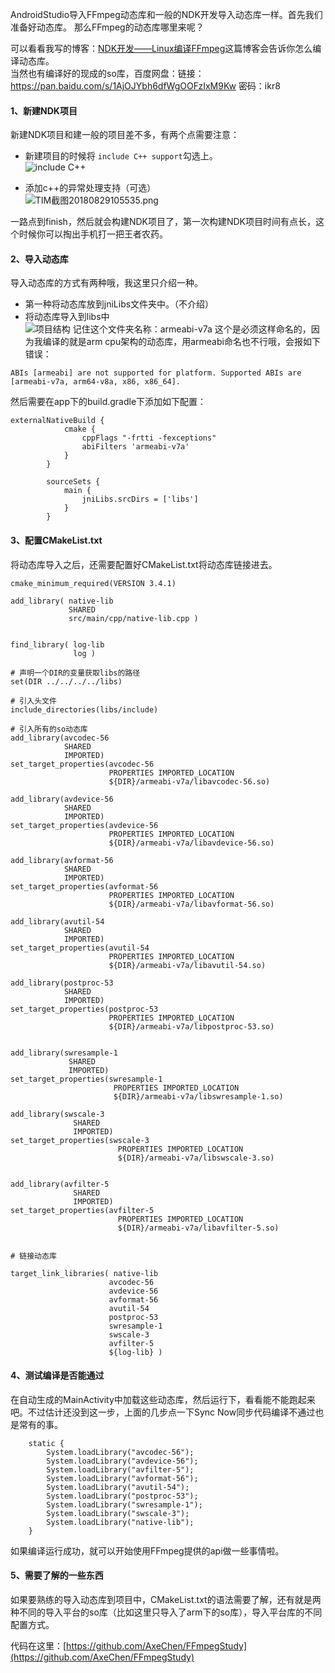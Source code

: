 AndroidStudio导入FFmpeg动态库和一般的NDK开发导入动态库一样。首先我们准备好动态库。
那么FFmpeg的动态库哪里来呢？


可以看看我写的博客：[NDK开发——Linux编译FFmpeg](https://www.jianshu.com/p/e4b862e6fd7e)这篇博客会告诉你怎么编译动态库。            
当然也有编译好的现成的so库，百度网盘：链接：https://pan.baidu.com/s/1AjOJYbh6dfWgOOFzIxM9Kw 密码：ikr8        


#### 1、新建NDK项目
新建NDK项目和建一般的项目差不多，有两个点需要注意：
* 新建项目的时候将 ```include C++ support```勾选上。     
![include C++](https://upload-images.jianshu.io/upload_images/1930161-e8b1b755791b3dff.png?imageMogr2/auto-orient/strip%7CimageView2/2/w/1240)

* 添加c++的异常处理支持（可选）   
![TIM截图20180829105535.png](https://upload-images.jianshu.io/upload_images/1930161-014c0e200d3b62fb.png?imageMogr2/auto-orient/strip%7CimageView2/2/w/1240)

一路点到finish，然后就会构建NDK项目了，第一次构建NDK项目时间有点长，这个时候你可以掏出手机打一把王者农药。


#### 2、导入动态库
导入动态库的方式有两种哦，我这里只介绍一种。
* 第一种将动态库放到jniLibs文件夹中。（不介绍）
* 将动态库导入到libs中   
 ![项目结构](https://upload-images.jianshu.io/upload_images/1930161-6fe69392314da9a5.png?imageMogr2/auto-orient/strip%7CimageView2/2/w/1240)
记住这个文件夹名称：armeabi-v7a  这个是必须这样命名的，因为我编译的就是arm cpu架构的动态库，用armeabi命名也不行哦，会报如下错误：
```
ABIs [armeabi] are not supported for platform. Supported ABIs are [armeabi-v7a, arm64-v8a, x86, x86_64].
```
然后需要在app下的build.gradle下添加如下配置：
```
externalNativeBuild {
            cmake {
                cppFlags "-frtti -fexceptions"
                abiFilters 'armeabi-v7a'
            }
        }

        sourceSets {
            main {
                jniLibs.srcDirs = ['libs']
            }
        }
```

#### 3、配置CMakeList.txt
将动态库导入之后，还需要配置好CMakeList.txt将动态库链接进去。
```
cmake_minimum_required(VERSION 3.4.1)

add_library( native-lib
             SHARED
             src/main/cpp/native-lib.cpp )


find_library( log-lib
              log )

# 声明一个DIR的变量获取libs的路径
set(DIR ../../../../libs)

# 引入头文件
include_directories(libs/include)

# 引入所有的so动态库
add_library(avcodec-56
            SHARED
            IMPORTED)
set_target_properties(avcodec-56
                      PROPERTIES IMPORTED_LOCATION
                      ${DIR}/armeabi-v7a/libavcodec-56.so)

add_library(avdevice-56
            SHARED
            IMPORTED)
set_target_properties(avdevice-56
                      PROPERTIES IMPORTED_LOCATION
                      ${DIR}/armeabi-v7a/libavdevice-56.so)

add_library(avformat-56
            SHARED
            IMPORTED)
set_target_properties(avformat-56
                      PROPERTIES IMPORTED_LOCATION
                      ${DIR}/armeabi-v7a/libavformat-56.so)

add_library(avutil-54
            SHARED
            IMPORTED)
set_target_properties(avutil-54
                      PROPERTIES IMPORTED_LOCATION
                      ${DIR}/armeabi-v7a/libavutil-54.so)

add_library(postproc-53
            SHARED
            IMPORTED)
set_target_properties(postproc-53
                      PROPERTIES IMPORTED_LOCATION
                      ${DIR}/armeabi-v7a/libpostproc-53.so)


add_library(swresample-1
             SHARED
             IMPORTED)
set_target_properties(swresample-1
                       PROPERTIES IMPORTED_LOCATION
                       ${DIR}/armeabi-v7a/libswresample-1.so)

add_library(swscale-3
              SHARED
              IMPORTED)
set_target_properties(swscale-3
                        PROPERTIES IMPORTED_LOCATION
                        ${DIR}/armeabi-v7a/libswscale-3.so)


add_library(avfilter-5
              SHARED
              IMPORTED)
set_target_properties(avfilter-5
                        PROPERTIES IMPORTED_LOCATION
                        ${DIR}/armeabi-v7a/libavfilter-5.so)


# 链接动态库

target_link_libraries( native-lib
                      avcodec-56
                      avdevice-56
                      avformat-56
                      avutil-54
                      postproc-53
                      swresample-1
                      swscale-3
                      avfilter-5
                      ${log-lib} )
```

#### 4、测试编译是否能通过
在自动生成的MainActivity中加载这些动态库，然后运行下，看看能不能跑起来吧。不过估计还没到这一步，上面的几步点一下Sync Now同步代码编译不通过也是常有的事。
```
    static {
        System.loadLibrary("avcodec-56");
        System.loadLibrary("avdevice-56");
        System.loadLibrary("avfilter-5");
        System.loadLibrary("avformat-56");
        System.loadLibrary("avutil-54");
        System.loadLibrary("postproc-53");
        System.loadLibrary("swresample-1");
        System.loadLibrary("swscale-3");
        System.loadLibrary("native-lib");
    }
```
如果编译运行成功，就可以开始使用FFmpeg提供的api做一些事情啦。

#### 5、需要了解的一些东西
如果要熟练的导入动态库到项目中，CMakeList.txt的语法需要了解，还有就是两种不同的导入平台的so库（比如这里只导入了arm下的so库），导入平台库的不同配置方式。



代码在这里：[https://github.com/AxeChen/FFmpegStudy](https://github.com/AxeChen/FFmpegStudy)
